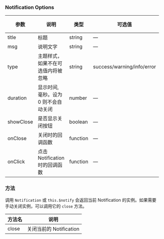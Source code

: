 ### Notification  Options

| 参数      | 说明                                  | 类型     | 可选值                     | 默认值 |
| --------- | ------------------------------------- | -------- | -------------------------- | ------ |
| title     | 标题                                  | string   | —                          | —      |
| msg       | 说明文字                              | string   | —                          | label  |
| type      | 主题样式，如果不在可选值内将被忽略    | string   | success/warning/info/error | false  |
| duration  | 显示时间, 毫秒。设为 0 则不会自动关闭 | number   | —                          | 4500   |
| showClose | 是否显示关闭按钮                      | boolean  | —                          | true   |
| onClose   | 关闭时的回调函数                      | function | —                          | —      |
| onClick   | 点击 Notification 时的回调函数        | function | —                          | —      |

###  方法

调用 `Notification` 或 `this.$notify` 会返回当前 Notification 的实例。如果需要手动关闭实例，可以调用它的 `close` 方法。

| 方法名 | 说明                    |
| ------ | ----------------------- |
| close  | 关闭当前的 Notification |

